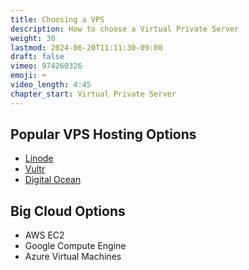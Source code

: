 ```yaml
---
title: Choosing a VPS
description: How to choose a Virtual Private Server
weight: 30
lastmod: 2024-06-20T11:11:30-09:00
draft: false
vimeo: 974260326
emoji: ⌨️
video_length: 4:45
chapter_start: Virtual Private Server
---
```


## Popular VPS Hosting Options

- [Linode](https://www.linode.com/)
- [Vultr](https://www.vultr.com/)
- [Digital Ocean](https://www.digitalocean.com/)


## Big Cloud Options 

- AWS EC2
- Google Compute Engine
- Azure Virtual Machines
